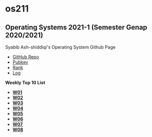 # os211
## Operating Systems 2021-1 (Semester Genap 2020/2021)
Syabib Ash-shiddiqi's Operating System Github Page

* [GitHub Repo](https://github.com/Sasfort/os211/)
* [Pubkey](https://sasfort.github.io/os211/TXT/mypubkey.txt)
* [Rank](https://sasfort.github.io/os211/TXT/myrank.txt)
* [Log](https://sasfort.github.io/os211/TXT/mylog.txt)

**Weekly Top 10 List**
* <b>[W01](https://sasfort.github.io/os211/W01/)</b><br>
* <b>[W02](https://sasfort.github.io/os211/W02/)</b><br>
* <b>[W03](https://sasfort.github.io/os211/W03/)</b><br>
* <b>[W04](https://sasfort.github.io/os211/W04/)</b><br>
* <b>[W05](https://sasfort.github.io/os211/W05/)</b><br>
* <b>[W06](https://sasfort.github.io/os211/W06/)</b><br>
* <b>[W07](https://sasfort.github.io/os211/W07/)</b><br>
* <b>[W08](https://sasfort.github.io/os211/W08/)</b><br>

